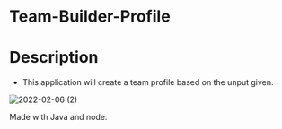 # Team-Builder-Profile

# Description 
* This application will create a team profile based on the unput given.

![2022-02-06 (2)](https://user-images.githubusercontent.com/86794135/152716296-1a61507f-e7ef-4ca9-bb06-09846471d2a3.png)

Made with Java and node.
